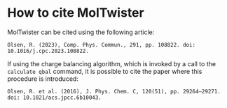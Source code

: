 # How to cite MolTwister

MolTwister can be cited using the following article:
````text
Olsen, R. (2023), Comp. Phys. Commun., 291, pp. 108822. doi: 10.1016/j.cpc.2023.108822.
````
If using the charge balancing algorithm, which is invoked by a call to the ````calculate qbal```` command, it is possible to cite the paper where this procedure is introduced:
````text
Olsen, R. et al. (2016), J. Phys. Chem. C, 120(51), pp. 29264–29271. doi: 10.1021/acs.jpcc.6b10043.
````
